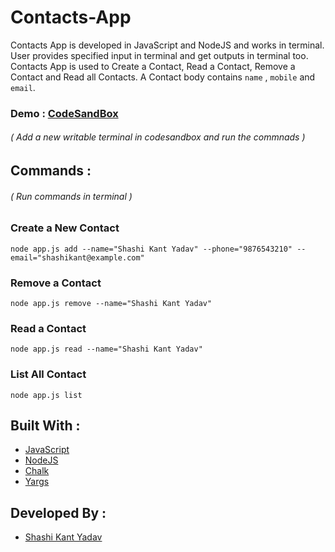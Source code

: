 # Contacts-App

Contacts App is developed in JavaScript and NodeJS and works in terminal. User provides specified input in terminal and get outputs in terminal too. Contacts App is used to Create a Contact, Read a Contact, Remove a Contact and Read all Contacts. A Contact body contains ` name ` , ` mobile ` and ` email `.

### Demo : [CodeSandBox](https://codesandbox.io/s/calculator-terminal-h0npz)
###### ( Add a new writable terminal in codesandbox and run the commnads )

## Commands :

###### ( Run commands in terminal )

### Create a New Contact

`node app.js add --name="Shashi Kant Yadav" --phone="9876543210" --email="shashikant@example.com"`

### Remove a Contact

`node app.js remove --name="Shashi Kant Yadav"`

### Read a Contact

`node app.js read --name="Shashi Kant Yadav"`

### List All Contact

`node app.js list`

## Built With :

- [JavaScript](https://developer.mozilla.org/en-US/docs/Web/JavaScript)
- [NodeJS](https://nodejs.org/en/)
- [Chalk](https://www.npmjs.com/package/chalk)
- [Yargs](https://www.npmjs.com/package/yargs)

## Developed By :

- [Shashi Kant Yadav](https://github.com/shashikant712)
